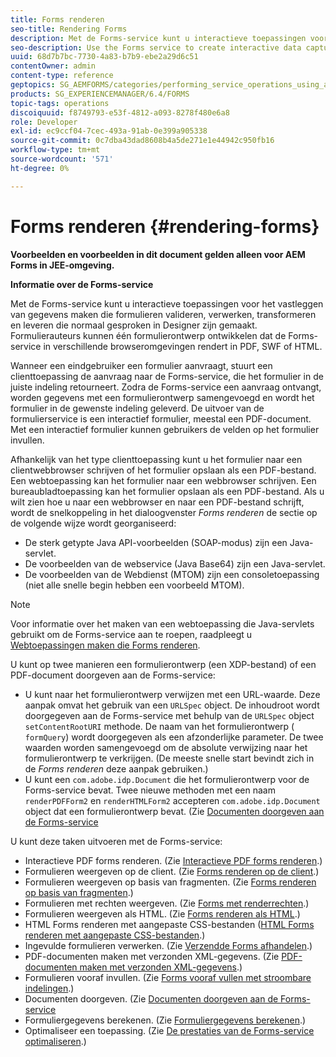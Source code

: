 ```yaml
---
title: Forms renderen
seo-title: Rendering Forms
description: Met de Forms-service kunt u interactieve toepassingen voor het vastleggen van gegevens maken die formulieren valideren, verwerken, transformeren en leveren die normaal gesproken in Designer zijn gemaakt. Formulierauteurs kunnen één formulierontwerp ontwikkelen dat de Forms-service in verschillende browseromgevingen rendert in PDF, SWF of HTML.
seo-description: Use the Forms service to create interactive data capture client applications that validate, process, transform, and deliver forms typically created in Designer. Form authors can develop a single form design that the Forms service renders in PDF, SWF, or HTML in various browser environments.
uuid: 68d7b7bc-7730-4a83-b7b9-ebe2a29d6c51
contentOwner: admin
content-type: reference
geptopics: SG_AEMFORMS/categories/performing_service_operations_using_apis
products: SG_EXPERIENCEMANAGER/6.4/FORMS
topic-tags: operations
discoiquuid: f8749793-e53f-4812-a093-8278f480e6a8
role: Developer
exl-id: ec9ccf04-7cec-493a-91ab-0e399a905338
source-git-commit: 0c7dba43dad8608b4a5de271e1e44942c950fb16
workflow-type: tm+mt
source-wordcount: '571'
ht-degree: 0%

---
```


# Forms renderen {#rendering-forms}

**Voorbeelden en voorbeelden in dit document gelden alleen voor AEM Forms in JEE-omgeving.**

**Informatie over de Forms-service**

Met de Forms-service kunt u interactieve toepassingen voor het vastleggen van gegevens maken die formulieren valideren, verwerken, transformeren en leveren die normaal gesproken in Designer zijn gemaakt. Formulierauteurs kunnen één formulierontwerp ontwikkelen dat de Forms-service in verschillende browseromgevingen rendert in PDF, SWF of HTML.

Wanneer een eindgebruiker een formulier aanvraagt, stuurt een clienttoepassing de aanvraag naar de Forms-service, die het formulier in de juiste indeling retourneert. Zodra de Forms-service een aanvraag ontvangt, worden gegevens met een formulierontwerp samengevoegd en wordt het formulier in de gewenste indeling geleverd. De uitvoer van de formulierservice is een interactief formulier, meestal een PDF-document. Met een interactief formulier kunnen gebruikers de velden op het formulier invullen.

Afhankelijk van het type clienttoepassing kunt u het formulier naar een clientwebbrowser schrijven of het formulier opslaan als een PDF-bestand. Een webtoepassing kan het formulier naar een webbrowser schrijven. Een bureaubladtoepassing kan het formulier opslaan als een PDF-bestand. Als u wilt zien hoe u naar een webbrowser en naar een PDF-bestand schrijft, wordt de snelkoppeling in het dialoogvenster *Forms renderen* de sectie op de volgende wijze wordt georganiseerd:

* De sterk getypte Java API-voorbeelden (SOAP-modus) zijn een Java-servlet.
* De voorbeelden van de webservice (Java Base64) zijn een Java-servlet.
* De voorbeelden van de Webdienst (MTOM) zijn een consoletoepassing (niet alle snelle begin hebben een voorbeeld MTOM).

>[!NOTE]
>
>Voor informatie over het maken van een webtoepassing die Java-servlets gebruikt om de Forms-service aan te roepen, raadpleegt u [Webtoepassingen maken die Forms renderen](/help/forms/developing/creating-web-applications-renders-forms.md).

U kunt op twee manieren een formulierontwerp (een XDP-bestand) of een PDF-document doorgeven aan de Forms-service:

* U kunt naar het formulierontwerp verwijzen met een URL-waarde. Deze aanpak omvat het gebruik van een `URLSpec` object. De inhoudroot wordt doorgegeven aan de Forms-service met behulp van de `URLSpec` object `setContentRootURI` methode. De naam van het formulierontwerp ( `formQuery`) wordt doorgegeven als een afzonderlijke parameter. De twee waarden worden samengevoegd om de absolute verwijzing naar het formulierontwerp te verkrijgen. (De meeste snelle start bevindt zich in de *Forms renderen* deze aanpak gebruiken.)
* U kunt een `com.adobe.idp.Document` die het formulierontwerp voor de Forms-service bevat. Twee nieuwe methoden met een naam `renderPDFForm2` en `renderHTMLForm2` accepteren `com.adobe.idp.Document` object dat een formulierontwerp bevat. (Zie [Documenten doorgeven aan de Forms-service](/help/forms/developing/passing-documents-forms-service.md)

U kunt deze taken uitvoeren met de Forms-service:

* Interactieve PDF forms renderen. (Zie [Interactieve PDF forms renderen](/help/forms/developing/rendering-interactive-pdf-forms.md).)
* Formulieren weergeven op de client. (Zie [Forms renderen op de client](/help/forms/developing/rendering-forms-client.md).)
* Formulieren weergeven op basis van fragmenten. (Zie [Forms renderen op basis van fragmenten](/help/forms/developing/rendering-forms-based-fragments.md).)
* Formulieren met rechten weergeven. (Zie [Forms met renderrechten](/help/forms/developing/rendering-rights-enabled-forms.md).)
* Formulieren weergeven als HTML. (Zie [Forms renderen als HTML](/help/forms/developing/rendering-forms-html.md).)
* HTML Forms renderen met aangepaste CSS-bestanden ([HTML Forms renderen met aangepaste CSS-bestanden](/help/forms/developing/rendering-html-forms-using-custom.md).)
* Ingevulde formulieren verwerken. (Zie [Verzendde Forms afhandelen](/help/forms/developing/handling-submitted-forms.md).)
* PDF-documenten maken met verzonden XML-gegevens. (Zie [PDF-documenten maken met verzonden XML-gegevens](/help/forms/developing/creating-pdf-documents-submitted-xml.md).)
* Formulieren vooraf invullen. (Zie [Forms vooraf vullen met stroombare indelingen](/help/forms/developing/prepopulating-forms-flowable-layouts.md).)
* Documenten doorgeven. (Zie [Documenten doorgeven aan de Forms-service](/help/forms/developing/passing-documents-forms-service.md)
* Formuliergegevens berekenen. (Zie [Formuliergegevens berekenen](/help/forms/developing/calculating-form-data.md).)
* Optimaliseer een toepassing. (Zie [De prestaties van de Forms-service optimaliseren](/help/forms/developing/optimizing-performance-forms-service.md).)
